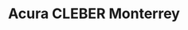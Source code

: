 ---
title: "Acura CLEBER Monterrey"
url: /san-pedro-garza-garcia/acura-cleber-monterrey/
shop: coche
---